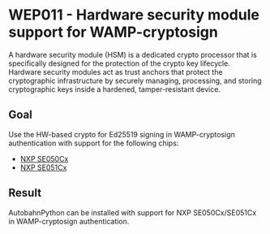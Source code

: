 # WEP011 - Hardware security module support for WAMP-cryptosign

A hardware security module (HSM) is a dedicated crypto processor that is specifically designed for the protection of the crypto key lifecycle. Hardware security modules act as trust anchors that protect the cryptographic infrastructure by securely managing, processing, and storing cryptographic keys inside a hardened, tamper-resistant device.

## Goal

Use the HW-based crypto for Ed25519 signing in WAMP-cryptosign authentication with support for the following chips:

* [NXP SE050Cx](https://www.nxp.com/products/security-and-authentication/authentication/edgelock-se050-plug-trust-secure-element-family-enhanced-iot-security-with-maximum-flexibility:SE050)
* [NXP SE051Cx](https://www.nxp.com/products/security-and-authentication/authentication/edgelock-se051-proven-easy-to-use-iot-security-solution-with-support-for-updatability-and-custom-applets:SE051)

## Result

AutobahnPython can be installed with support for NXP SE050Cx/SE051Cx in WAMP-cryptosign authentication.
